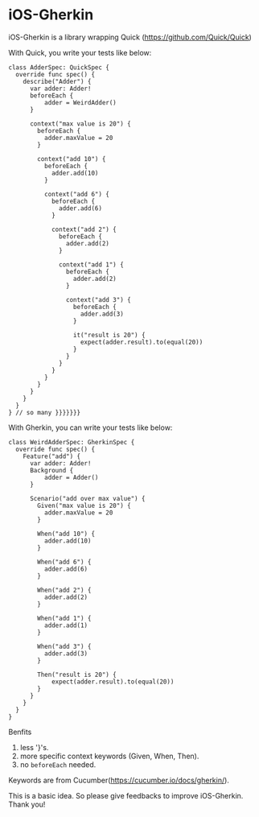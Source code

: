 # iOS-Gherkin

iOS-Gherkin is a library wrapping Quick (https://github.com/Quick/Quick)

With Quick, you write your tests like below:
```
class AdderSpec: QuickSpec {
  override func spec() {
    describe("Adder") {
      var adder: Adder!
      beforeEach {
          adder = WeirdAdder()
      }

      context("max value is 20") {
        beforeEach {
          adder.maxValue = 20
        }

        context("add 10") {
          beforeEach {
            adder.add(10)
          }

          context("add 6") {
            beforeEach {
              adder.add(6)
            }

            context("add 2") {
              beforeEach {
                adder.add(2)
              }

              context("add 1") {
                beforeEach {
                  adder.add(2)
                }
                
                context("add 3") {
                  beforeEach {
                    adder.add(3)
                  }
                  
                  it("result is 20") {
                    expect(adder.result).to(equal(20))
                  }
                }
              }
            }
          }
        }
      }
    }
  }
} // so many }}}}}}} 
```

With Gherkin, you can write your tests like below:
```
class WeirdAdderSpec: GherkinSpec {
  override func spec() {
    Feature("add") {
      var adder: Adder!
      Background {
          adder = Adder()
      }

      Scenario("add over max value") {
        Given("max value is 20") {
          adder.maxValue = 20
        }
        
        When("add 10") {
          adder.add(10)
        }
        
        When("add 6") {
          adder.add(6)
        }
        
        When("add 2") {
          adder.add(2)
        }
        
        When("add 1") {
          adder.add(1)
        }
        
        When("add 3") {
          adder.add(3)
        }

        Then("result is 20") {
            expect(adder.result).to(equal(20))
        }
      }
    }
  }
}
```

Benfits
1. less '}'s.
2. more specific context keywords (Given, When, Then).
3. no ```beforeEach``` needed.

Keywords are from Cucumber(https://cucumber.io/docs/gherkin/).

This is a basic idea. So please give feedbacks to improve iOS-Gherkin. Thank you!
